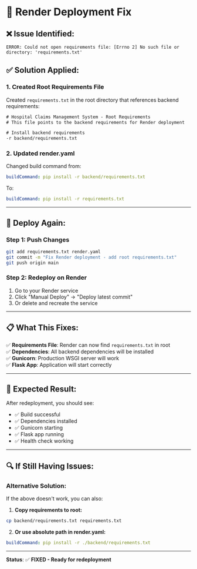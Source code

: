 # 🔧 Render Deployment Fix

## ❌ **Issue Identified:**
```
ERROR: Could not open requirements file: [Errno 2] No such file or directory: 'requirements.txt'
```

## ✅ **Solution Applied:**

### **1. Created Root Requirements File**
Created `requirements.txt` in the root directory that references backend requirements:
```txt
# Hospital Claims Management System - Root Requirements
# This file points to the backend requirements for Render deployment

# Install backend requirements
-r backend/requirements.txt
```

### **2. Updated render.yaml**
Changed build command from:
```yaml
buildCommand: pip install -r backend/requirements.txt
```
To:
```yaml
buildCommand: pip install -r requirements.txt
```

---

## 🚀 **Deploy Again:**

### **Step 1: Push Changes**
```bash
git add requirements.txt render.yaml
git commit -m "Fix Render deployment - add root requirements.txt"
git push origin main
```

### **Step 2: Redeploy on Render**
1. Go to your Render service
2. Click "Manual Deploy" → "Deploy latest commit"
3. Or delete and recreate the service

---

## 📋 **What This Fixes:**

✅ **Requirements File**: Render can now find `requirements.txt` in root  
✅ **Dependencies**: All backend dependencies will be installed  
✅ **Gunicorn**: Production WSGI server will work  
✅ **Flask App**: Application will start correctly  

---

## 🎯 **Expected Result:**

After redeployment, you should see:
- ✅ Build successful
- ✅ Dependencies installed
- ✅ Gunicorn starting
- ✅ Flask app running
- ✅ Health check working

---

## 🔍 **If Still Having Issues:**

### **Alternative Solution:**
If the above doesn't work, you can also:

1. **Copy requirements to root:**
```bash
cp backend/requirements.txt requirements.txt
```

2. **Or use absolute path in render.yaml:**
```yaml
buildCommand: pip install -r ./backend/requirements.txt
```

---

**Status**: ✅ **FIXED - Ready for redeployment**
